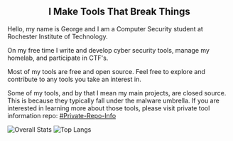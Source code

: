 <H2 align="center">I Make Tools That Break Things</h2>
Hello, my name is George and I am a Computer Security student at Rochester Institute of Technology.


 On my free time I write and develop cyber security tools, manage my homelab, and participate in CTF's. 
 
 Most of my tools are free and open source. Feel free to explore and contribute to any tools you take an interest in.  


Some of my tools, and by that I mean my main projects, are closed source. This is because they typically fall under the malware umbrella. If you are interested in learning more about those tools, please visit private tool information repo: [#Private-Repo-Info](https://github.com/F1shh-sec/Private-Repo-Info)

![Overall Stats](https://github-readme-stats.vercel.app/api?username=f1shh-sec&count_private=true&show_icons=true&hide=contribs,issues&theme=dark)
![Top Langs](https://github-readme-stats.vercel.app/api/top-langs/?username=f1shh-sec&layout=compact&theme=dark)

